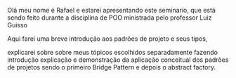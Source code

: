 Olá meu nome é Rafael e estarei apresentando este seminario, que está sendo feito durante a disciplina de POO ministrada pelo professor Luiz Guisso

Aqui farei uma breve introdução aos padrões de projeto e seus tipos,

explicarei sobre sobre meus tópicos escolhidos separadamente fazendo introdução explicação e demonstração da aplicação conceitual dos padrões de projetos sendo o primeiro Bridge Pattern
e depois o abstract factory.



